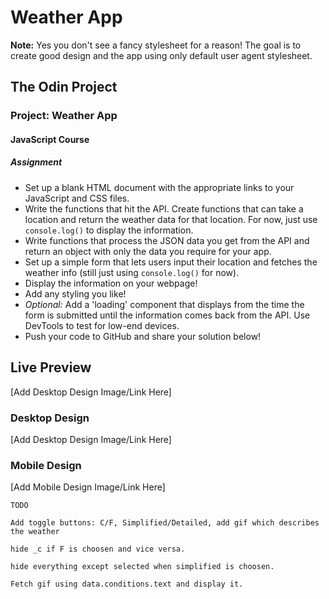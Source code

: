 # Weather App

**Note:** Yes you don't see a fancy stylesheet for a reason! The goal is to create good design and the app using only default user agent stylesheet.

## The Odin Project

### Project: Weather App

#### JavaScript Course

##### Assignment

- Set up a blank HTML document with the appropriate links to your JavaScript and CSS files.
- Write the functions that hit the API. Create functions that can take a location and return the weather data for that location. For now, just use `console.log()` to display the information.
- Write functions that process the JSON data you get from the API and return an object with only the data you require for your app.
- Set up a simple form that lets users input their location and fetches the weather info (still just using `console.log()` for now).
- Display the information on your webpage!
- Add any styling you like!
- _Optional:_ Add a 'loading' component that displays from the time the form is submitted until the information comes back from the API. Use DevTools to test for low-end devices.
- Push your code to GitHub and share your solution below!

## Live Preview

[Add Desktop Design Image/Link Here]

### Desktop Design

[Add Desktop Design Image/Link Here]

### Mobile Design

[Add Mobile Design Image/Link Here]




```
TODO

Add toggle buttons: C/F, Simplified/Detailed, add gif which describes the weather

hide _c if F is choosen and vice versa.

hide everything except selected when simplified is choosen.

Fetch gif using data.conditions.text and display it.
```
